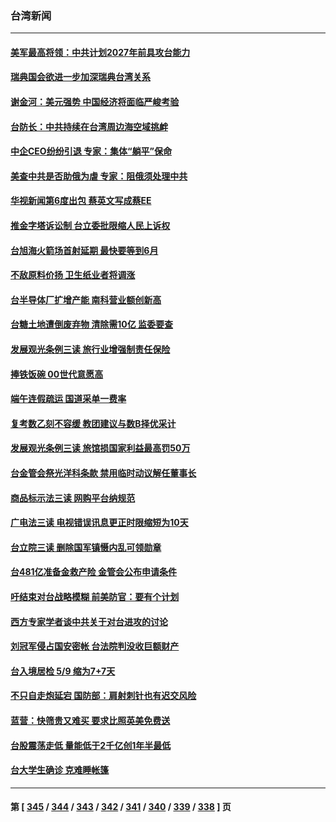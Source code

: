 ### 台湾新闻
---
#### [美军最高将领：中共计划2027年前具攻台能力](../../pages/ncid1349361/n13726790.md) 
#### [瑞典国会欲进一步加深瑞典台湾关系](../../pages/ncid1349361/n13726860.md) 
#### [谢金河：美元强势 中国经济将面临严峻考验](../../pages/ncid1349361/n13726667.md) 
#### [台防长：中共持续在台湾周边海空域挑衅](../../pages/ncid1349361/n13726738.md) 
#### [中企CEO纷纷引退 专家：集体“躺平”保命](../../pages/ncid1349361/n13726639.md) 
#### [美查中共是否助俄为虐 专家：阻俄须处理中共](../../pages/ncid1349361/n13726267.md) 
#### [华视新闻第6度出包 蔡英文写成蔡EE](../../pages/ncid1349361/n13726284.md) 
#### [推金字塔诉讼制 台立委批限缩人民上诉权](../../pages/ncid1349361/n13726286.md) 
#### [台旭海火箭场首射延期 最快要等到6月](../../pages/ncid1349361/n13726299.md) 
#### [不敌原料价扬 卫生纸业者将调涨](../../pages/ncid1349361/n13726297.md) 
#### [台半导体厂扩增产能 南科营业额创新高](../../pages/ncid1349361/n13726285.md) 
#### [台糖土地遭倒废弃物 清除需10亿 监委要查](../../pages/ncid1349361/n13726296.md) 
#### [发展观光条例三读 旅行业增强制责任保险](../../pages/ncid1349361/n13726291.md) 
#### [捧铁饭碗 00世代意愿高](../../pages/ncid1349361/n13726304.md) 
#### [端午连假疏运 国道采单一费率](../../pages/ncid1349361/n13726303.md) 
#### [复考数乙刻不容缓 教团建议与数B择优采计](../../pages/ncid1349361/n13726301.md) 
#### [发展观光条例三读 旅馆损国家利益最高罚50万](../../pages/ncid1349361/n13726292.md) 
#### [台金管会祭光洋科条款 禁用临时动议解任董事长](../../pages/ncid1349361/n13726283.md) 
#### [商品标示法三读 网购平台纳规范](../../pages/ncid1349361/n13726289.md) 
#### [广电法三读 电视错误讯息更正时限缩短为10天](../../pages/ncid1349361/n13726288.md) 
#### [台立院三读 删除国军镇慑内乱可领勋章](../../pages/ncid1349361/n13726287.md) 
#### [台481亿准备金救产险 金管会公布申请条件](../../pages/ncid1349361/n13726282.md) 
#### [吁结束对台战略模糊 前美防官：要有个计划](../../pages/ncid1349361/n13726430.md) 
#### [西方专家学者谈中共关于对台进攻的讨论](../../pages/ncid1349361/n13726425.md) 
#### [刘冠军侵占国安密帐 台法院判没收巨额财产](../../pages/ncid1349361/n13726257.md) 
#### [台入境居检 5/9 缩为7+7天](../../pages/ncid1349361/n13726251.md) 
#### [不只自走炮延宕 国防部：肩射刺针也有迟交风险](../../pages/ncid1349361/n13726232.md) 
#### [蓝营：快筛贵又难买 要求比照英美免费送](../../pages/ncid1349361/n13726202.md) 
#### [台股震荡走低 量能低于2千亿创1年半最低](../../pages/ncid1349361/n13726236.md) 
#### [台大学生确诊 克难睡帐篷](../../pages/ncid1349361/n13726203.md) 

---
#### 第 [ [345](./345.md) / [344](./344.md) / [343](./343.md) / [342](./342.md) / [341](./341.md) / [340](./340.md) / [339](./339.md) / [338](./338.md) ] 页
